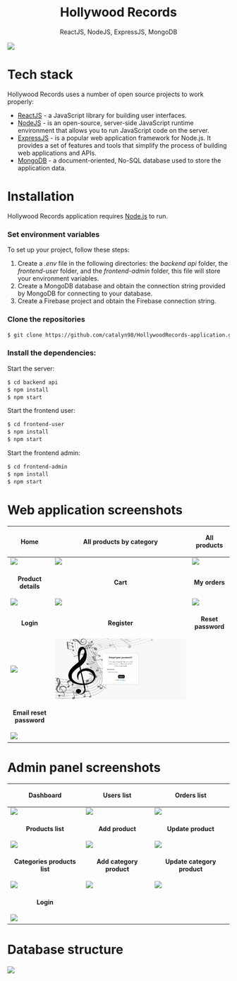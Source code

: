 <h1 align="center">
  Hollywood Records
</h1>
<p align="center">
  ReactJS, NodeJS, ExpressJS, MongoDB
</p>

<img align="center" src="https://firebasestorage.googleapis.com/v0/b/licenseproject-c2773.appspot.com/o/mern.png?alt=media&token=3ec9ebdd-6476-4ae2-b172-7fcb635c072d" />

# Tech stack
Hollywood Records uses a number of open source projects to work properly:
* [ReactJS](https://reactjs.org/) - a JavaScript library for building user interfaces.
* [NodeJS](https://nodejs.org/) - is an open-source, server-side JavaScript runtime environment that allows you to run JavaScript code on the server.
* [ExpressJS](https://expressjs.com/) - is a popular web application framework for Node.js. It provides a set of features and tools that simplify the process of building web applications and APIs.
* [MongoDB](https://www.mongodb.com/) - a document-oriented, No-SQL database used to store the application data.

# Installation
Hollywood Records application requires [Node.js](https://nodejs.org/) to run.

### Set environment variables 
To set up your project, follow these steps:
1. Create a *.env* file in the following directories: the *backend api* folder, the *frontend-user* folder, and the *frontend-admin* folder, this file will store your environment variables.
2. Create a MongoDB database and obtain the connection string provided by MongoDB for connecting to your database.
3. Create a Firebase project and obtain the Firebase connection string.

### Clone the repositories
```sh
$ git clone https://github.com/catalyn98/HollywoodRecords-application.git
```

### Install the dependencies:
Start the server:
```sh
$ cd backend api
$ npm install 
$ npm start 
```

Start the frontend user:
```sh
$ cd frontend-user
$ npm install 
$ npm start 
```

Start the frontend admin:
```sh
$ cd frontend-admin
$ npm install 
$ npm start 
```

# Web application screenshots 
| <p align="center">**Home**</p> | <p align="center">**All products by category**</p> | <p align="center">**All products**</p> |
| ------------ | ------------ | ------------ |
| <img src="https://github.com/catalyn98/hollywood-records/blob/main/screenshoots%20app/User/1.Home.png" />  |  <img src="https://github.com/catalyn98/hollywood-records/blob/main/screenshoots%20app/User/2.All%20products%20by%20category.png" /> | <img src="https://github.com/catalyn98/hollywood-records/blob/main/screenshoots%20app/User/3.All%20products.png" /> |
| <p align="center">**Product details**</p> | <p align="center">**Cart**</p> | <p align="center">**My orders**</p> |
| <img src="https://github.com/catalyn98/hollywood-records/blob/main/screenshoots%20app/User/4.Product%20details.png" /> | <img src="https://github.com/catalyn98/hollywood-records/blob/main/screenshoots%20app/User/5.Cart.png" /> | <img src="https://github.com/catalyn98/hollywood-records/blob/main/screenshoots%20app/User/6.My%20orders.png" /> |
| <p align="center">**Login**</p> | <p align="center">**Register**</p> | <p align="center">**Reset password**</p> |
| <img src="https://github.com/catalyn98/hollywood-records/blob/main/screenshoots%20app/User/7.Login.png" /> | <img src="https://github.com/catalyn98/HollywoodRecords-application/blob/main/screenshoots%20app/User/9.Reset%20password.png" /> |
| <p align="center">**Email reset password**</p> | | |
| <img src="https://github.com/catalyn98/hollywood-records/blob/main/screenshoots%20app/User/10.Email%20reset%20password.png" /> | | |

# Admin panel screenshots
| <p align="center">**Dashboard**</p> | <p align="center">**Users list**</p> | <p align="center">**Orders list**</p> |
| ------------ | ------------ | ------------ |
| <img src="https://github.com/catalyn98/hollywood-records/blob/main/screenshoots%20app/Admin/1.Dashboard.png" /> |  <img src="https://github.com/catalyn98/hollywood-records/blob/main/screenshoots%20app/Admin/2.Users%20list.png" /> | <img src="https://github.com/catalyn98/hollywood-records/blob/main/screenshoots%20app/Admin/3.Orders%20list.png" /> |
| <p align="center">**Products list**</p> | <p align="center">**Add product**</p> | <p align="center">**Update product**</p> |
| <img src="https://github.com/catalyn98/hollywood-records/blob/main/screenshoots%20app/Admin/4.Products%20list.png" /> | <img src="https://github.com/catalyn98/hollywood-records/blob/main/screenshoots%20app/Admin/5.Add%20product.png" /> | <img src="https://github.com/catalyn98/hollywood-records/blob/main/screenshoots%20app/Admin/6.Update%20product.png" /> |
| <p align="center">**Categories products list**</p> | <p align="center">**Add category product**</p> | <p align="center">**Update category product**</p> |
| <img src="https://github.com/catalyn98/hollywood-records/blob/main/screenshoots%20app/Admin/7.Categories%20products list.png" /> | <img src="https://github.com/catalyn98/hollywood-records/blob/main/screenshoots%20app/Admin/8.Add%20category%20product.png" /> | <img src="https://github.com/catalyn98/hollywood-records/blob/main/screenshoots%20app/Admin/9.Update%20category%20product.png" /> |
| <p align="center">**Login**</p> | | |
| <img src="https://github.com/catalyn98/hollywood-records/blob/main/screenshoots%20app/Admin/10.Login.png" /> | | |

# Database structure
<img align="center" src="https://github.com/catalyn98/hollywood-records/blob/main/screenshoots%20app/Database/1.Structure%20of%20database.png" />
